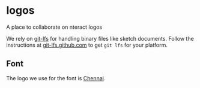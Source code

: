 # logos

A place to collaborate on nteract logos

We rely on [git-lfs](https://git-lfs.github.com/) for handling binary files like sketch documents. Follow the instructions at [git-lfs.github.com](https://git-lfs.github.com/) to get `git lfs` for your platform.


## Font

The logo we use for the font is [Chennai](https://typekit.com/fonts/chennai).
